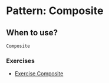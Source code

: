 # Pattern: Composite

## When to use?
``
Composite
``

### Exercises
- [Exercise Composite](https://github.com/kammradt/faculdade-design-patterns/tree/master/src/patterns/composite/exercises/)